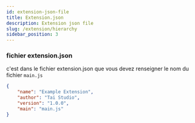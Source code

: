 ```yaml
---
id: extension-json-file
title: Extension.json
description: Extension json file
slug: /extension/hierarchy
sidebar_position: 3
---
```


### fichier extension.json
c'est dans le fichier extension.json que vous devez renseigner le nom du fichier `main.js`
```json
{
    "name": "Example Extension",
    "author": "Tai Studio",
    "version": "1.0.0",
    "main": "main.js"
}
```